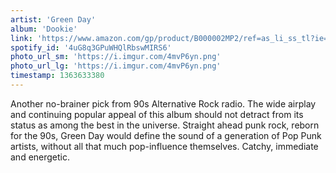 ```yaml
---
artist: 'Green Day'
album: 'Dookie'
link: 'https://www.amazon.com/gp/product/B000002MP2/ref=as_li_ss_tl?ie=UTF8&amp;camp=1789&amp;creative=390957&amp;creativeASIN=B000002MP2&amp;linkCode=as2&amp;tag=besalbintheun-20'
spotify_id: '4uG8q3GPuWHQlRbswMIRS6'
photo_url_sm: 'https://i.imgur.com/4mvP6yn.png'
photo_url_lg: 'https://i.imgur.com/4mvP6yn.png'
timestamp: 1363633380
---
```

Another no-brainer pick from 90s Alternative Rock radio. The wide airplay and continuing popular appeal of this album should not detract from its status as among the best in the universe. Straight ahead punk rock, reborn for the 90s, Green Day would define the sound of a generation of Pop Punk artists, without all that much pop-influence themselves. Catchy, immediate and energetic.